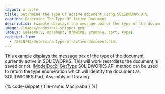 ```yaml
---
layout: article
title: Determine the type Of active document using SOLIDWORKS API
caption: Determine The Type Of Active Document
description: Example displays the message box of the type of the document currently active in SOLIDWORKS
image: /images/codestack-snippet.png
labels: [assembly, document, drawing, example, part, type]
redirect-from:
  - /2018/03/determine-type-of-active-document.html
---
```

This example displays the message box of the type of the document currently active in SOLIDWORKS. This will work regardless the document is saved or not.  [IModelDoc2::GetType](http://help.solidworks.com/2018/english/api/sldworksapi/SOLIDWORKS.Interop.sldworks~SOLIDWORKS.Interop.sldworks.IModelDoc2~GetType.html) SOLIDWORKS API method can be used to return the type enumeration which will identify the document as SOLIDWORKS Part, Assembly or Drawing.

{% code-snippet { file-name: Macro.vba } %}